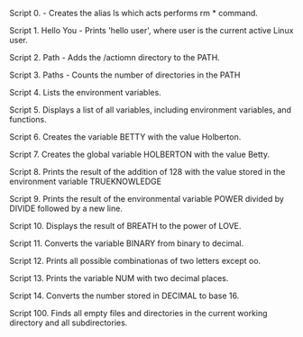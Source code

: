 Script 0. <o> - Creates the alias ls which acts performs rm * command.

Script 1. Hello You - Prints 'hello user', where user is the current active Linux user.

Script 2. Path - Adds the /actiomn directory to the PATH.

Script 3. Paths - Counts the number of directories in the PATH

Script 4. Lists the environment variables.

Script 5. Displays a list of all variables, including environment variables, and functions.

Script 6. Creates the variable BETTY with the value Holberton.

Script 7. Creates the global variable HOLBERTON with the value Betty.

Script 8. Prints the result of the addition of 128 with the value stored in the environment variable TRUEKNOWLEDGE

Script 9. Prints the result of the environmental variable POWER divided by DIVIDE followed by a new line.

Script 10. Displays the result of BREATH to the power of LOVE.

Script 11. Converts the variable BINARY from binary to decimal.

Script 12. Prints all possible combinationas of two letters except oo.

Script 13. Prints the variable NUM with two decimal places.

Script 14. Converts the number stored in DECIMAL to base 16.

Script 100. Finds all empty files and directories in the current working directory and all subdirectories.

